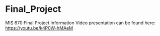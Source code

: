 # Final_Project
MIS 670 Final Project Information
Video presentation can be found here: https://youtu.be/k4P0W-hMAeM
